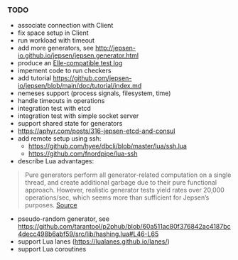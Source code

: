 ### TODO

- associate connection with Client
- fix space setup in Client
- run workload with timeout
- add more generators, see http://jepsen-io.github.io/jepsen/jepsen.generator.html
- produce an [Elle-compatible test log](https://github.com/anishathalye/porcupine/tree/master/test_data/jepsen)
- impement code to run checkers
- add tutorial https://github.com/jepsen-io/jepsen/blob/main/doc/tutorial/index.md
- nemeses support (process signals, filesystem, time)
- handle timeouts in operations
- integration test with etcd
- integration test with simple socket server
- support shared state for generators
- https://aphyr.com/posts/316-jepsen-etcd-and-consul
- add remote setup using ssh:
    - https://github.com/hyee/dbcli/blob/master/lua/ssh.lua
    - https://github.com/fnordpipe/lua-ssh
- describe Lua advantages:
> Pure generators perform all generator-related computation on a single thread,
> and create additional garbage due to their pure functional approach. However,
> realistic generator tests yield rates over 20,000 operations/sec, which seems
> more than sufficient for Jepsen’s purposes.
[Source](http://jepsen-io.github.io/jepsen/jepsen.generator.html)
- pseudo-random generator, see https://github.com/tarantool/p2phub/blob/60a511ac80f376842ac4187bc4decc498b6abf59/src/lib/hashing.lua#L46-L65
- support Lua lanes (https://lualanes.github.io/lanes/)
- support Lua coroutines
